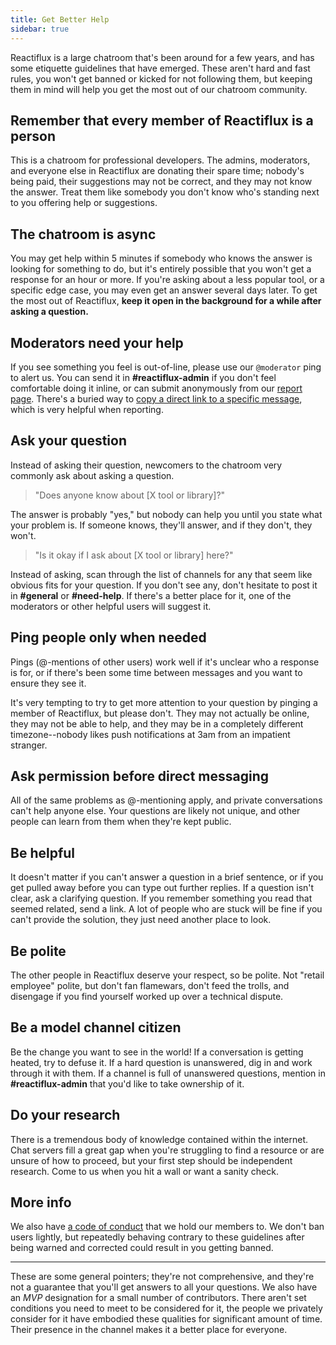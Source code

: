 ```yaml
---
title: Get Better Help
sidebar: true
---
```


Reactiflux is a large chatroom that's been around for a few years, and has some etiquette guidelines that have emerged. These aren't hard and fast rules, you won't get banned or kicked for not following them, but keeping them in mind will help you get the most out of our chatroom community.

## Remember that every member of Reactiflux is a person

This is a chatroom for professional developers. The admins, moderators, and everyone else in Reactiflux are donating their spare time; nobody's being paid, their suggestions may not be correct, and they may not know the answer. Treat them like somebody you don't know who's standing next to you offering help or suggestions.

## The chatroom is async

You may get help within 5 minutes if somebody who knows the answer is looking for something to do, but it's entirely possible that you won't get a response for an hour or more. If you're asking about a less popular tool, or a specific edge case, you may even get an answer several days later. To get the most out of Reactiflux, **keep it open in the background for a while after asking a question.**

## Moderators need your help

If you see something you feel is out-of-line, please use our `@moderator` ping to alert us. You can send it in **#reactiflux-admin** if you don't feel comfortable doing it inline, or can submit anonymously from our [report page](/contact). There's a buried way to [copy a direct link to a specific message](https://support.discord.com/hc/en-us/articles/206346498-Where-can-I-find-my-User-Server-Message-ID-), which is very helpful when reporting.

## Ask your question

Instead of asking their question, newcomers to the chatroom very commonly ask about asking a question.

> "Does anyone know about [X tool or library]?"

The answer is probably "yes," but nobody can help you until you state what your problem is. If someone knows, they'll answer, and if they don't, they won't.

> "Is it okay if I ask about [X tool or library] here?"

Instead of asking, scan through the list of channels for any that seem like obvious fits for your question. If you don't see any, don't hesitate to post it in **#general** or **#need-help**. If there's a better place for it, one of the moderators or other helpful users will suggest it.

## Ping people only when needed

Pings (@-mentions of other users) work well if it's unclear who a response is for, or if there's been some time between messages and you want to ensure they see it.

It's very tempting to try to get more attention to your question by pinging a member of Reactiflux, but please don't. They may not actually be online, they may not be able to help, and they may be in a completely different timezone--nobody likes push notifications at 3am from an impatient stranger.

## Ask permission before direct messaging

All of the same problems as @-mentioning apply, and private conversations can't help anyone else. Your questions are likely not unique, and other people can learn from them when they're kept public.

## Be helpful

It doesn't matter if you can't answer a question in a brief sentence, or if you get pulled away before you can type out further replies. If a question isn't clear, ask a clarifying question. If you remember something you read that seemed related, send a link. A lot of people who are stuck will be fine if you can't provide the solution, they just need another place to look.

## Be polite

The other people in Reactiflux deserve your respect, so be polite. Not "retail employee" polite, but don't fan flamewars, don't feed the trolls, and disengage if you find yourself worked up over a technical dispute.

## Be a model channel citizen

Be the change you want to see in the world! If a conversation is getting heated, try to defuse it. If a hard question is unanswered, dig in and work through it with them. If a channel is full of unanswered questions, mention in **#reactiflux-admin** that you'd like to take ownership of it.

## Do your research

There is a tremendous body of knowledge contained within the internet. Chat servers fill a great gap when you're struggling to find a resource or are unsure of how to proceed, but your first step should be independent research. Come to us when you hit a wall or want a sanity check.

## More info

We also have [a code of conduct](/conduct/) that we hold our members to. We don't ban users lightly, but repeatedly behaving contrary to these guidelines after being warned and corrected could result in you getting banned.

---

These are some general pointers; they're not comprehensive, and they're not a guarantee that you'll get answers to all your questions. We also have an _MVP_ designation for a small number of contributors. There aren't set conditions you need to meet to be considered for it, the people we privately consider for it have embodied these qualities for significant amount of time. Their presence in the channel makes it a better place for everyone.
